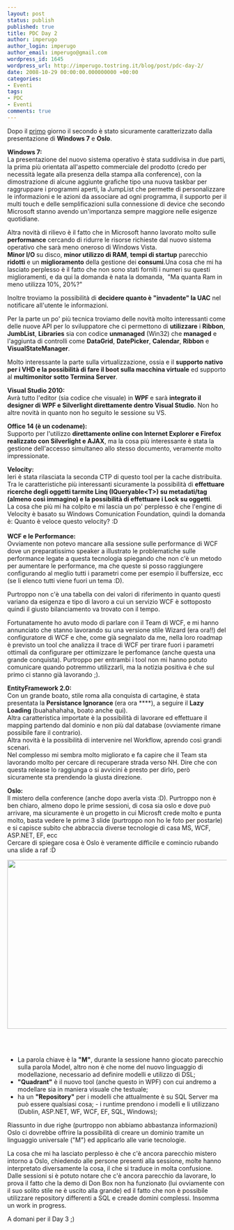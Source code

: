 ```yaml
---
layout: post
status: publish
published: true
title: PDC Day 2
author: imperugo
author_login: imperugo
author_email: imperugo@gmail.com
wordpress_id: 1645
wordpress_url: http://imperugo.tostring.it/blog/post/pdc-day-2/
date: 2008-10-29 00:00:00.000000000 +00:00
categories:
- Eventi
tags:
- PDC
- Eventi
comments: true
---
```

<p>Dopo il <a href="http://imperugo.tostring.it/Blog/Post/PDC-Day-1">primo</a> giorno i<span>l secondo &egrave; stato sicuramente caratterizzato dalla presentazione di <strong>Windows 7</strong> e <strong>Oslo</strong>. </span></p>
<p><strong>Windows 7:</strong> <br />
La presentazione del nuovo sistema operativo &egrave; stata suddivisa in due parti, la prima pi&ugrave; orientata all'aspetto commerciale del prodotto (credo per necessit&agrave; legate alla presenza della stampa alla conference), con la dimostrazione di alcune aggiunte grafiche tipo una nuova taskbar per raggruppare i programmi aperti, la JumpList che permette di personalizzare le informazioni e le azioni da associare ad ogni programma, il supporto per il multi touch e delle semplificazioni sulla connessione di device che secondo Microsoft stanno avendo un'importanza sempre maggiore nelle esigenze quotidiane.</p>
<p>Altra novit&agrave; di rilievo &egrave; il fatto che in Microsoft hanno lavorato molto sulle <strong>performance</strong> cercando di ridurre le risorse richieste dal nuovo sistema operativo che sar&agrave; meno oneroso di Windows Vista. <br />
<strong>Minor I/O </strong>su disco, <strong>minor utilizzo di RAM</strong>, <strong>tempi di startup</strong> parecchio <strong>ridotti</strong> e un <strong>miglioramento</strong> della gestione dei <strong>consumi</strong>.Una cosa che mi ha lasciato perplesso &egrave; il fatto che non sono stati forniti i numeri su questi miglioramenti, e da qui la domanda &egrave; nata la domanda, &nbsp;&quot;Ma quanta Ram in meno utilizza 10%, 20%?&quot;</p>
<p>Inoltre troviamo la possibilit&agrave; di <strong>decidere quanto &egrave; &quot;invadente&quot; la UAC</strong> nel notificare all'utente le informazioni.</p>
<p>Per la parte un po' pi&ugrave; tecnica troviamo delle novit&agrave; molto interessanti come delle nuove API per lo sviluppatore che ci permettono di <strong>utilizzare</strong> i <strong>Ribbon</strong>, <strong>JumbList</strong>, <strong>Libraries</strong> sia con codice <strong>unmanaged</strong> (Win32) che <strong>managed</strong> e l'aggiunta di controlli come <strong>DataGrid</strong>, <strong>DatePicker</strong>, <strong>Calendar</strong>, <strong>Ribbon</strong> e <strong>VisualStateManager</strong>.</p>
<p>Molto interessante la parte sulla virtualizzazione, ossia e il <strong>supporto nativo per i VHD e la possibilit&agrave; di fare il boot sulla macchina virtuale</strong> ed supporto al <strong>multimonitor sotto Termina Server</strong>.</p>
<p><strong>Visual Studio 2010:</strong> <br />
Avr&agrave; tutto l'editor (sia codice che visuale) in <strong>WPF </strong>e sar&agrave; <strong>integrato il designer di WPF e Silverlight direttamente dentro Visual Studio</strong>. Non ho altre novit&agrave; in quanto non ho seguito le sessione su VS.</p>
<p><strong>Office 14 (&egrave; un codename):</strong> <br />
Supporto per l'utilizzo <strong>direttamente online con Internet Explorer e Firefox realizzato con Silverlight e AJAX</strong>, ma la cosa pi&ugrave; interessante &egrave; stata la gestione dell'accesso simultaneo allo stesso documento, veramente molto impressionate.</p>
<p><strong>Velocity:</strong> <br />
Ieri &egrave; stata rilasciata la seconda CTP di questo tool per la cache distribuita. Tra le caratteristiche pi&ugrave; interessanti sicuramente la possibilit&agrave; di <strong>effettuare ricerche degli oggetti tarmite Linq (IQueryable&lt;T&gt;) su metadati/tag (almeno cos&igrave; immagino) e la possibilit&agrave; di effettuare i Lock su oggetti</strong>. <br />
La cosa che pi&ugrave; mi ha colpito e mi lascia un po' perplesso &egrave; che l'engine di Velocity &egrave; basato su Windows Comunication Foundation, quindi la domanda &egrave;: Quanto &egrave; veloce questo velocity? :D <br />
<br />
<strong>WCF e le Performance:</strong> <br />
Ovviamente non potevo mancare alla sessione sulle performance di WCF dove un preparatissimo speaker a illustrato le problematiche sulle performance legate a questa tecnologia spiegando che non c'&egrave; un metodo per aumentare le performance, ma che queste si posso raggiungere configurando al meglio tutti i parametri come per esempio il buffersize, ecc (se li elenco tutti viene fuori un tema :D).</p>
<p>Purtroppo non c'&egrave; una tabella con dei valori di riferimento in quanto questi variano da esigenza e tipo di lavoro a cui un servizio WCF &egrave; sottoposto quindi il giusto bilanciamento va trovato con il tempo.</p>
<p>Fortunatamente ho avuto modo di parlare con il Team di WCF, e mi hanno annunciato che stanno lavorando su una versione stile Wizard (era ora!!) del configuratore di WCF e che, come gi&agrave; segnalato da me, nella loro roadmap &egrave; previsto un tool che analizza il trace di WCF per tirare fuori i parametri ottimali da configurare per ottimizzare le perfomance (anche questa una grande conquista). Purtroppo per entrambi i tool non mi hanno potuto comunicare quando potremmo utilizzarli, ma la notizia positiva &egrave; che sul primo ci stanno gi&agrave; lavorando ;).</p>
<p><strong>EntityFramework 2.0: <br />
</strong>Con un grande boato, stile roma alla conquista di cartagine, &egrave; stata presentata la <strong>Persistance Ignorance </strong>(era ora ****), a seguire il <strong>Lazy Loading </strong>(buahahahaha, boato anche qui). <br />
Altra caratteristica importate &egrave; la possibilit&agrave; di lavorare ed effettuare il mapping partendo dal dominio e non pi&ugrave; dal database (ovviamente rimane possibile fare il contrario). <br />
Altra novit&agrave; &egrave; la possibilit&agrave; di intervenire nel Workflow, aprendo cos&igrave; grandi scenari. <br />
Nel complesso mi sembra molto migliorato e fa capire che il Team sta lavorando molto per cercare di recuperare strada verso NH. Dire che con questa release lo raggiunga o si avvicini &egrave; presto per dirlo, per&ograve; sicuramente sta prendendo la giusta direzione.</p>
<p><strong>Oslo: <br />
</strong>Il mistero della conference (anche dopo averla vista :D). Purtroppo non &egrave; ben chiaro, almeno dopo le prime sessioni, di cosa sia oslo e dove pu&ograve; arrivare, ma sicuramente &egrave; un progetto in cui Microsft crede molto e punta molto, basta vedere le prime 3 slide (purtroppo non ho le foto per postarle) e si capisce subito che abbraccia diverse tecnologie di casa MS, WCF, ASP.NET, EF, ecc <br />
Cercare di spiegare cosa &egrave; Oslo &egrave; veramente difficile e comincio rubando una slide a raf :D</p>
<p><img width="513" height="387" alt="" src="/content/Uploaded/image/img_0664_thumb.jpg" />&nbsp;</p>
<p>&nbsp;</p>
<ul>
    <li>La parola chiave &egrave; la <strong>&quot;M&quot;</strong>, durante la sessione hanno giocato parecchio sulla parola Model, altro non &egrave; che nome del nuovo linguaggio di modellazione, necessario ad definire modelli e utilizzo di DSL;</li>
    <li><strong>&quot;Quadrant&quot;</strong> &egrave; il nuovo tool (anche questo in WPF) con cui andremo a modellare sia in maniera visuale che testuale;</li>
    <li>ha un <strong>&quot;Repository&quot;</strong> per i modelli che attualmente &egrave; su SQL Server ma pu&ograve; essere qualsiasi cosa; - i runtime prendono i modelli e li utilizzano (Dublin, ASP.NET, WF, WCF, EF, SQL, Windows);</li>
</ul>
<p>Riassunto in due righe (purtroppo non abbiamo abbastanza informazioni) Oslo ci dovrebbe offrire la possibilit&agrave; di creare un dominio tramite un linguaggio universale (&quot;M&quot;) ed applicarlo alle varie tecnologie.</p>
<p>La cosa che mi ha lasciato perplesso &egrave; che c'&egrave; ancora parecchio mistero intorno a Oslo, chiedendo alle persone presenti alla sessione, molte hanno interpretato diversamente la cosa, il che si traduce in molta confusione. <br />
Dalle sessioni si &egrave; potuto notare che c'&egrave; ancora parecchio da lavorare, lo prova il fatto che la demo di Don Box non ha funzionato (lui ovviamente con il suo solito stile ne &egrave; uscito alla grande) ed il fatto che non &egrave; possibile utilizzare repository differenti a SQL e creade domini complessi. Insomma un work in progress.</p>
<p>A domani per il Day 3 ;)</p>
<p>&nbsp;</p>
